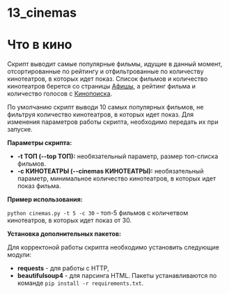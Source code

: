 # 13_cinemas

# Что в кино

Скрипт выводит самые популярные фильмы, идущие в данный момент, отсортированные по рейтингу и отфильтрованные по количеству кинотеатров, в которых идет показ.
Список фильмов и количество кинотеатров берется со страницы [Афишы](http://www.afisha.ru/msk/schedule_cinema/), а рейтинг фильма и количество голосов с [Кинопоиска](https://www.kinopoisk.ru/).

По умолчанию скрипт выводи 10 самых популярных фильмов, не фильтруя количество кинотеатров, в которых идет показ.
Для изменения параметров работы скрипта, необходимо передать их при запуске.

**Параметры скрипта:**
* **-t ТОП (--top ТОП):** необязательный параметр, размер топ-списка фильмов.
* **-с КИНОТЕАТРЫ (--cinemas КИНОТЕАТРЫ):** необязательный параметр, минимальное количество кинотеатров, в которых идет показ фильма.

**Пример использования:**

`python cinemas.py -t 5 -c 30` - топ-5 фильмов с количетвом кинотеатров, в которых идет показ от 30.

**Установка дополнительных пакетов:**

Для корректоной работы скрипта необходимо установить следующие модули:
* **requests** - для работы с HTTP,
* **beautifulsoup4** - для парсинга HTML.
Пакеты устанавливаются по команде `pip install -r requirements.txt`.
